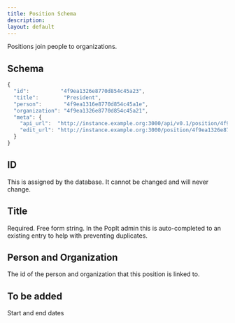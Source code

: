 ```yaml
---
title: Position Schema
description: 
layout: default
---
```


Positions join people to organizations.

## Schema

``` javascript
{
  "id":          "4f9ea1326e8770d854c45a23",
  "title":        "President",
  "person":       "4f9ea1316e8770d854c45a1e",
  "organization": "4f9ea1326e8770d854c45a21",
  "meta": {
    "api_url":  "http://instance.example.org:3000/api/v0.1/position/4f9ea1326e8770d854c45a23",
    "edit_url": "http://instance.example.org:3000/position/4f9ea1326e8770d854c45a23"
  }
}
```

## ID

This is assigned by the database. It cannot be changed and will never change.

## Title

Required. Free form string. In the PopIt admin this is auto-completed to an existing entry to help with preventing duplicates.

## Person and Organization

The id of the person and organization that this position is linked to.

## To be added

Start and end dates
